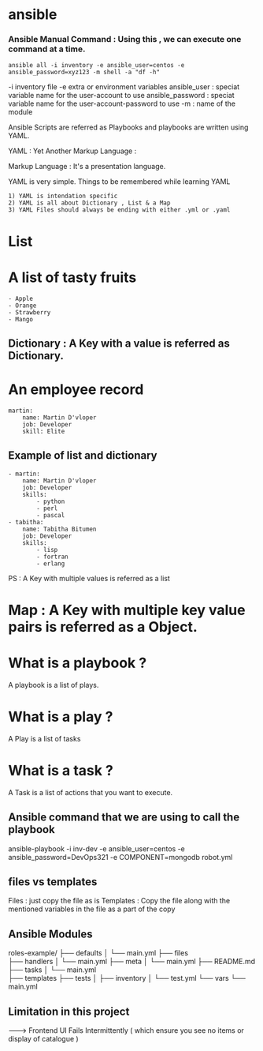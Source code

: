 # ansible

### Ansible Manual Command : Using this , we can execute one command at a time.
    ansible all -i inventory -e ansible_user=centos -e ansible_password=xyz123 -m shell -a "df -h"
-i inventory file -e extra or environment variables ansible_user : speciat variable name for the user-account to use ansible_password : speciat variable name for the user-account-password to use -m : name of the module

Ansible Scripts are referred as Playbooks and playbooks are written using YAML.

YAML : Yet Another Markup Language :

Markup Language : It's a presentation language.

YAML is very simple. Things to be remembered while learning YAML

    1) YAML is intendation specific  
    2) YAML is all about Dictionary , List & a Map 
    3) YAML Files should always be ending with either .yml or .yaml 
# List
# A list of tasty fruits
    - Apple
    - Orange
    - Strawberry
    - Mango

## Dictionary : A Key with a value is referred as Dictionary.
# An employee record
    martin:
        name: Martin D'vloper
        job: Developer
        skill: Elite
## Example of list and dictionary
    - martin:
        name: Martin D'vloper
        job: Developer
        skills:
            - python
            - perl
            - pascal
    - tabitha:
        name: Tabitha Bitumen
        job: Developer
        skills:
            - lisp
            - fortran
            - erlang
PS : A Key with multiple values is referred as a list

# Map : A Key with multiple key value pairs is referred as a Object.

# What is a playbook ?
A playbook is a list of plays.

# What is a play ?
A Play is a list of tasks

# What is a task ?
A Task is a list of actions that you want to execute.

## Ansible command that we are using to call the playbook
ansible-playbook -i inv-dev -e ansible_user=centos -e ansible_password=DevOps321 -e COMPONENT=mongodb robot.yml

## files vs templates
Files : just copy the file as is 
Templates : Copy the file along with the mentioned variables in the file as a part of the copy

## Ansible Modules
roles-example/
 ├── defaults 
 │   └── main.yml 
 ├── files  
 ├── handlers 
 │   └── main.yml 
 ├── meta 
 │   └── main.yml 
 ├── README.md 
 ├── tasks 
 │   └── main.yml  
 ├── templates 
 ├── tests 
 │  ├── inventory 
 │  └── test.yml 
 └── vars 
     └── main.yml

## Limitation in this project

---> Frontend UI Fails Intermittently ( which ensure you see no items or display of catalogue )     
